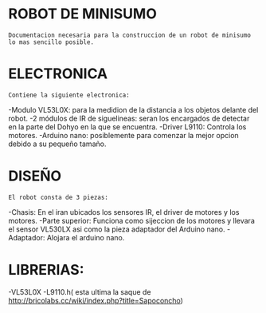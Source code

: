 # ROBOT DE MINISUMO

	Documentacion necesaria para la construccion de un robot de minisumo lo mas sencillo posible.

# ELECTRONICA
	
	Contiene la siguiente electronica:
-Modulo VL53L0X: para la medidion de la distancia a los objetos delante del robot.
-2 módulos de IR de siguelineas: seran los encargados de detectar en la parte del Dohyo en la que se encuentra.
-Driver L9110: Controla los motores.
-Arduino nano: posiblemente para comenzar la mejor opcion debido a su pequeño tamaño.

# DISEÑO

	El robot consta de 3 piezas:
-Chasis: En el iran ubicados los sensores IR, el driver de motores y los motores.
-Parte superior: Funciona  como sijeccion de los motores y llevara el sensor VL530LX asi como la pieza adaptador del Arduino nano.
-Adaptador: Alojara el arduino nano.

# LIBRERIAS:

-VL53L0X
-L9110.h( esta ultima la saque de http://bricolabs.cc/wiki/index.php?title=Sapoconcho) 

